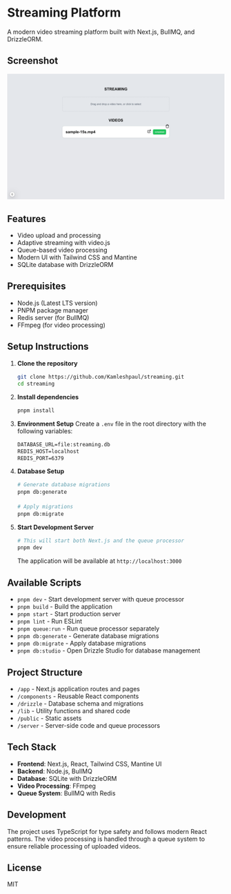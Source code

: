 # Streaming Platform

A modern video streaming platform built with Next.js, BullMQ, and DrizzleORM.

## Screenshot
![Streaming Platform Screenshot](image.png)

## Features

- Video upload and processing
- Adaptive streaming with video.js
- Queue-based video processing
- Modern UI with Tailwind CSS and Mantine
- SQLite database with DrizzleORM

## Prerequisites

- Node.js (Latest LTS version)
- PNPM package manager
- Redis server (for BullMQ)
- FFmpeg (for video processing)

## Setup Instructions

1. **Clone the repository**
   ```bash
   git clone https://github.com/Kamleshpaul/streaming.git
   cd streaming
   ```

2. **Install dependencies**
   ```bash
   pnpm install
   ```

3. **Environment Setup**
   Create a `.env` file in the root directory with the following variables:
   ```env
   DATABASE_URL=file:streaming.db
   REDIS_HOST=localhost
   REDIS_PORT=6379
   ```

4. **Database Setup**
   ```bash
   # Generate database migrations
   pnpm db:generate

   # Apply migrations
   pnpm db:migrate
   ```

5. **Start Development Server**
   ```bash
   # This will start both Next.js and the queue processor
   pnpm dev
   ```

   The application will be available at `http://localhost:3000`

## Available Scripts

- `pnpm dev` - Start development server with queue processor
- `pnpm build` - Build the application
- `pnpm start` - Start production server
- `pnpm lint` - Run ESLint
- `pnpm queue:run` - Run queue processor separately
- `pnpm db:generate` - Generate database migrations
- `pnpm db:migrate` - Apply database migrations
- `pnpm db:studio` - Open Drizzle Studio for database management

## Project Structure

- `/app` - Next.js application routes and pages
- `/components` - Reusable React components
- `/drizzle` - Database schema and migrations
- `/lib` - Utility functions and shared code
- `/public` - Static assets
- `/server` - Server-side code and queue processors

## Tech Stack

- **Frontend**: Next.js, React, Tailwind CSS, Mantine UI
- **Backend**: Node.js, BullMQ
- **Database**: SQLite with DrizzleORM
- **Video Processing**: FFmpeg
- **Queue System**: BullMQ with Redis

## Development

The project uses TypeScript for type safety and follows modern React patterns. The video processing is handled through a queue system to ensure reliable processing of uploaded videos.

## License

MIT